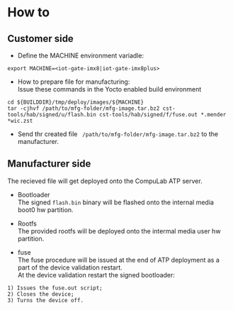 # How to

## Customer side

* Define the MACHINE environment variadle:
```
export MACHINE=<iot-gate-imx8|iot-gate-imx8plus>
```

* How to prepare file for manufacturing:<br>
Issue these commands in the Yocto enabled build environment
```
cd ${BUILDDIR}/tmp/deploy/images/${MACHINE}
tar -cjhvf /path/to/mfg-folder/mfg-image.tar.bz2 cst-tools/hab/signed/u/flash.bin cst-tools/hab/signed/f/fuse.out *.mender *wic.zst
```

* Send thr created file `` /path/to/mfg-folder/mfg-image.tar.bz2`` to the manufacturer.

## Manufacturer side

The recieved file will get deployed onto the CompuLab ATP server.

* Bootloader<br>
The signed ``flash.bin`` binary will be flashed onto the internal media boot0 hw partition.

* Rootfs<br>
The provided rootfs will be deployed onto the intermal media user hw partition.

* fuse<br>
The fuse procedure will be issued at the end of ATP deployment as a part of the device validation restart.<br>
At the device validation restart the signed bootloader:<br>
```
1) Issues the fuse.out script;
2) Closes the device;
3) Turns the device off.
```
